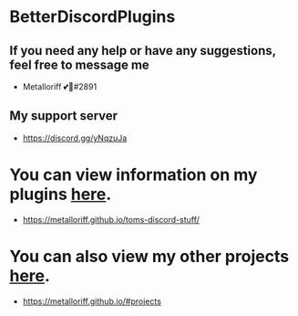 # BetterDiscordPlugins


## If you need any help or have any suggestions, feel free to message me
- Metalloriff 💕🌈#2891
## My support server
- https://discord.gg/yNqzuJa

# You can view information on my plugins [here](https://metalloriff.github.io/toms-discord-stuff/).
- https://metalloriff.github.io/toms-discord-stuff/
# You can also view my other projects [here](https://metalloriff.github.io/#projects).
- https://metalloriff.github.io/#projects
